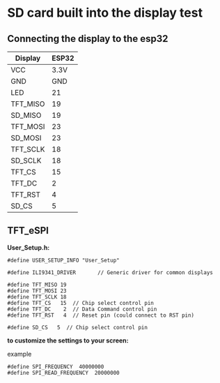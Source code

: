 # SD card built into the display test

## Connecting the display to the esp32

| Display       | ESP32 |
|---------------|-------|
| VCC           | 3.3V  |
| GND           | GND   |
| LED           | 21    |
| TFT_MISO      | 19    |
| SD_MISO       | 19    |
| TFT_MOSI      | 23    |
| SD_MOSI       | 23    |
| TFT_SCLK      | 18    |
| SD_SCLK       | 18    |
| TFT_CS        | 15    |
| TFT_DC        | 2     |
| TFT_RST       | 4     |
| SD_CS         | 5     |

## TFT_eSPI

**User_Setup.h:**

```
#define USER_SETUP_INFO "User_Setup"

#define ILI9341_DRIVER       // Generic driver for common displays

#define TFT_MISO 19
#define TFT_MOSI 23
#define TFT_SCLK 18
#define TFT_CS   15  // Chip select control pin
#define TFT_DC    2  // Data Command control pin
#define TFT_RST   4  // Reset pin (could connect to RST pin)

#define SD_CS   5  // Chip select control pin
```

**to customize the settings to your screen:**

example
```
#define SPI_FREQUENCY  40000000
#define SPI_READ_FREQUENCY  20000000
```
